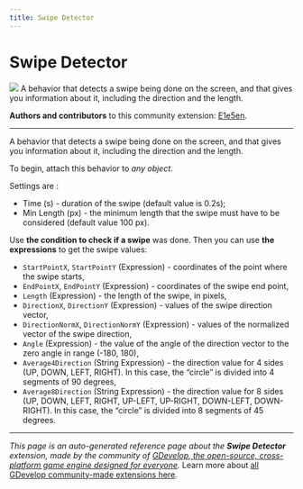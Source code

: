 ```yaml
---
title: Swipe Detector
---
```

# Swipe Detector

![](https://resources.gdevelop-app.com/assets/Icons/gesture-swipe-right.svg)
A behavior that detects a swipe being done on the screen, and that gives you information about it, including the direction and the length.

**Authors and contributors** to this community extension: [E1e5en](https://liluo.io/E1e5en).

---

A behavior that detects a swipe being done on the screen, and that gives you information about it, including the direction and the length.

To begin, attach this behavior to *any object*.

Settings are :

- Time (s) - duration of the swipe (default value is 0.2s);
- Min Length (px) - the minimum length that the swipe must have to be considered (default value 100 px).

Use **the condition to check if a swipe** was done. Then you can use **the expressions** to get the swipe values:

- `StartPointX`, `StartPointY` (Expression) - coordinates of the point where the swipe starts,
- `EndPointX`, `EndPointY` (Expression) - coordinates of the swipe end point,
- `Length` (Expression) - the length of the swipe, in pixels,
- `DirectionX`, `DirectionY` (Expression) - values ​​of the swipe direction vector,
- `DirectionNormX`, `DirectionNormY` (Expression) - values ​​of the normalized vector of the swipe direction,
- `Angle` (Expression) - the value of the angle of the direction vector to the zero angle in range (-180, 180),
- `Average4Direction` (String Expression) - the direction value for 4 sides (UP, DOWN, LEFT, RIGHT). In this case, the “circle” is divided into 4 segments of 90 degrees,
- `Average8Direction` (String Expression) - the direction value for 8 sides (UP, DOWN, LEFT, RIGHT, UP-LEFT, UP-RIGHT, DOWN-LEFT, DOWN-RIGHT). In this case, the “circle” is divided into 8 segments of 45 degrees.

---
*This page is an auto-generated reference page about the **Swipe Detector** extension, made by the community of [GDevelop, the open-source, cross-platform game engine designed for everyone](https://gdevelop.io/).* Learn more about [all GDevelop community-made extensions here](/gdevelop5/extensions).